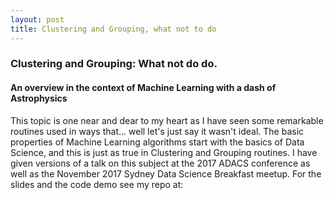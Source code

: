 ```yaml
---
layout: post
title: Clustering and Grouping, what not to do
---
```


###  Clustering and Grouping: What not do do. 
#### An overview in the context of Machine Learning with a dash of Astrophysics

This topic is one near and dear to my heart as I have seen some remarkable routines used in ways that... well let's just say it wasn't ideal. The basic properties of Machine Learning algorithms start with the basics of Data Science, and this is just as true in Clustering and Grouping routines. I have given versions of a talk on this subject at the 2017 ADACS conference as well as the November 2017 Sydney Data Science Breakfast meetup. For the slides and the code demo see my repo at:

<!-- Next you can update your site name, avatar and other options using the _config.yml file in the root of your repository (shown below). -->
